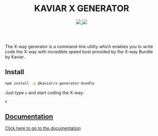 <h1 align="center">KAVIAR X GENERATOR</h1>

<p align="center">
  <a href="https://travis-ci.org/kaviarjs/x-generator-bundle">
    <img src="https://api.travis-ci.org/kaviarjs/x-generator-bundle.svg?branch=master" />
  </a>
  <a href="https://coveralls.io/github/kaviarjs/x-generator-bundle?branch=master">
    <img src="https://coveralls.io/repos/github/kaviarjs/x-generator-bundle/badge.svg?branch=master" />
  </a>
</p>

<br />
<br />

The X-way generator is a command-line utility which enables you to write code the X-way with incredible speed bost provided by the X-way Bundle by Kaviar.

## Install

```bash
npm install -g @kaviar/x-generator-bundle
```

Just type `x` and start coding the X-way:

```bash
x
```

## [Documentation](./DOCUMENTATION.md)

[Click here to go to the documentation](./DOCUMENTATION.md)
